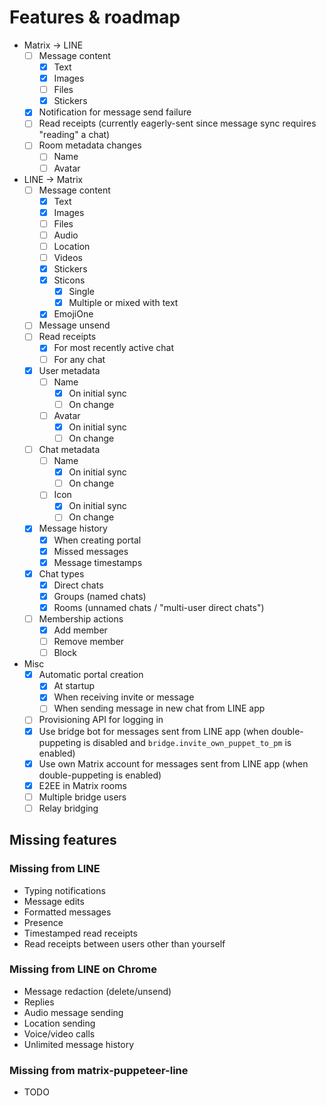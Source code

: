 # Features & roadmap

* Matrix → LINE
  * [ ] Message content
    * [x] Text
    * [x] Images
    * [ ] Files
    * [x] Stickers
  * [x] Notification for message send failure
  * [ ] Read receipts (currently eagerly-sent since message sync requires "reading" a chat)
  * [ ] Room metadata changes
    * [ ] Name
    * [ ] Avatar
* LINE → Matrix
  * [ ] Message content
    * [x] Text
    * [x] Images
    * [ ] Files
    * [ ] Audio
    * [ ] Location
    * [ ] Videos
    * [x] Stickers
    * [x] Sticons
      * [x] Single
      * [x] Multiple or mixed with text
    * [x] EmojiOne
  * [ ] Message unsend
  * [ ] Read receipts
    * [x] For most recently active chat
    * [ ] For any chat
  * [x] User metadata
    * [ ] Name
      * [x] On initial sync
      * [ ] On change
    * [ ] Avatar
      * [x] On initial sync
      * [ ] On change
  * [ ] Chat metadata
    * [ ] Name
      * [x] On initial sync
      * [ ] On change
    * [ ] Icon
      * [x] On initial sync
      * [ ] On change
  * [x] Message history
    * [x] When creating portal
    * [x] Missed messages
    * [x] Message timestamps
  * [x] Chat types
    * [x] Direct chats
    * [x] Groups (named chats)
    * [x] Rooms (unnamed chats / "multi-user direct chats")
  * [ ] Membership actions
    * [x] Add member
    * [ ] Remove member
    * [ ] Block
* Misc
  * [x] Automatic portal creation
    * [x] At startup
    * [x] When receiving invite or message
    * [ ] When sending message in new chat from LINE app
  * [ ] Provisioning API for logging in
  * [x] Use bridge bot for messages sent from LINE app (when double-puppeting is disabled and `bridge.invite_own_puppet_to_pm` is enabled)
  * [x] Use own Matrix account for messages sent from LINE app (when double-puppeting is enabled)
  * [x] E2EE in Matrix rooms
  * [ ] Multiple bridge users
  * [ ] Relay bridging

## Missing features
### Missing from LINE
* Typing notifications
* Message edits
* Formatted messages
* Presence
* Timestamped read receipts
* Read receipts between users other than yourself

### Missing from LINE on Chrome
* Message redaction (delete/unsend)
* Replies
* Audio message sending
* Location sending
* Voice/video calls
* Unlimited message history

### Missing from matrix-puppeteer-line
* TODO

